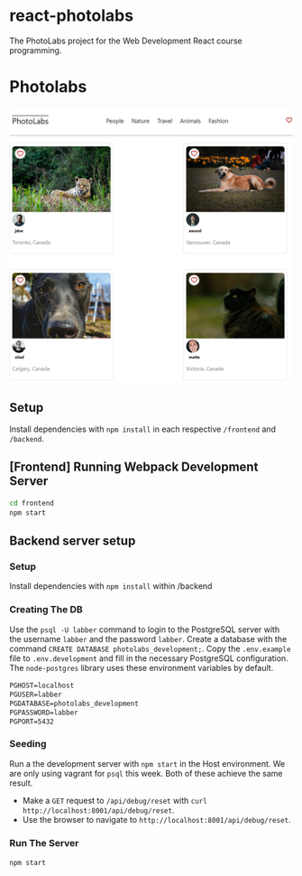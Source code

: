 # react-photolabs
The PhotoLabs project for the Web Development React course programming.

# Photolabs
!["PhotoLabs Project"](https://github.com/Yebbenbe/PhotoLabs/blob/main/frontend/public/Screenshot%202024-04-21%20220915.png?raw=true)

## Setup

Install dependencies with `npm install` in each respective `/frontend` and `/backend`.

## [Frontend] Running Webpack Development Server

```sh
cd frontend
npm start
```

## Backend server setup

### Setup

Install dependencies with `npm install` within /backend

### Creating The DB

Use the `psql -U labber` command to login to the PostgreSQL server with the username `labber` and the password `labber`. 
Create a database with the command `CREATE DATABASE photolabs_development;`.
Copy the `.env.example` file to `.env.development` and fill in the necessary PostgreSQL configuration. The `node-postgres` library uses these environment variables by default.

```
PGHOST=localhost
PGUSER=labber
PGDATABASE=photolabs_development
PGPASSWORD=labber
PGPORT=5432
```

### Seeding

Run a the development server with `npm start` in the Host environment. We are only using vagrant for `psql` this week.
Both of these achieve the same result.

- Make a `GET` request to `/api/debug/reset` with `curl http://localhost:8001/api/debug/reset`.
- Use the browser to navigate to `http://localhost:8001/api/debug/reset`.

### Run The Server

```sh
npm start
```
